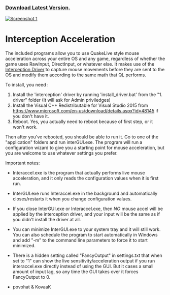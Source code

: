 ### [ Download Latest Version.](https://github.com/KovaaK/InterAccel/releases/latest)
[![Screenshot 1](https://i.imgur.com/4vy7XYf.png)](https://github.com/KovaaK/InterAccel/releases/latest)
# Interception Acceleration

The included programs allow you to use QuakeLive style mouse acceleration across your entire OS and any game, regardless of whether the game uses RawInput, DirectInput, or whatever else.  It makes use of the [Interception Driver](http://www.oblita.com/interception.html) to capture mouse movements before they are sent to the OS and modify them according to the same math that QL performs.

To install, you need :
1. Install the 'interception' driver by running 'install_driver.bat' from the "1. driver" folder (It will ask for Admin priviledges)
2. Install the Visual C++ Redistributable for Visual Studio 2015 from 
https://www.microsoft.com/en-us/download/details.aspx?id=48145 if you don't have it.
3. Reboot.  Yes, you actually need to reboot because of first step, or it won't work.

Then after you've rebooted, you should be able to run it.  Go to one of the "application" folders and run interGUI.exe.  The program will run a configuration wizard to give you a starting point for mouse acceleration, but you are welcome to use whatever settings you prefer.

Important notes:
- Interaccel.exe is the program that actually performs live mouse acceleration, and it only reads the configuration values when it is first run.
- InterGUI.exe runs Interaccel.exe in the background and automatically closes/restarts it when you change configuration values.
- If you close InterGUI.exe or Interaccel.exe, then *NO* mouse accel will be applied by the interception driver, and your input will be the same as if you didn't install the driver at all.
- You can minimize InterGUI.exe to your system tray and it will still work.  You can also schedule the program to start automatically in Windows and add "-m" to the command line parameters to force it to start minimized.
- There is a hidden setting called "FancyOutput" in settings.txt that when set to "1" can show the live sensitivity/acceleration output if you run interaccel.exe directly instead of using the GUI.  But it cases a small amount of input lag, so any time the GUI takes over it forces FancyOutput to 0.

- povohat & KovaaK